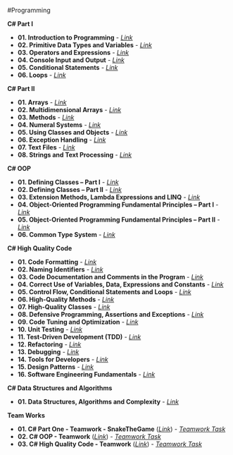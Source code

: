 #Programming

**C# Part I**
* **01. Introduction to Programming** - [*Link*](https://github.com/BorislavIvanov/Telerik_Academy/tree/master/01.%20Programming/01.%20C%23%20Part%20I/01.%20Introduction%20to%20Programming)
* **02. Primitive Data Types and Variables** - [*Link*](https://github.com/BorislavIvanov/Telerik_Academy/tree/master/01.%20Programming/01.%20C%23%20Part%20I/02.%20Primitive%20Data%20Types%20and%20Variables)
* **03. Operators and Expressions** - [*Link*](https://github.com/BorislavIvanov/Telerik_Academy/tree/master/01.%20Programming/01.%20C%23%20Part%20I/03.%20Operators%20and%20Expressions)
* **04. Console Input and Output** - [*Link*](https://github.com/BorislavIvanov/Telerik_Academy/tree/master/01.%20Programming/01.%20C%23%20Part%20I/04.%20Console%20Input%20and%20Output)
* **05. Conditional Statements** - [*Link*](https://github.com/BorislavIvanov/Telerik_Academy/tree/master/01.%20Programming/01.%20C%23%20Part%20I/05.%20Conditional%20Statements)
* **06. Loops** - [*Link*](https://github.com/BorislavIvanov/Telerik_Academy/tree/master/01.%20Programming/01.%20C%23%20Part%20I/06.%20Loops)

**C# Part II**
* **01. Arrays** - [*Link*](https://github.com/BorislavIvanov/Telerik_Academy/tree/master/01.%20Programming/02.%20C%23%20Part%20II/01.%20Arrays)
* **02. Multidimensional Arrays** - [*Link*](https://github.com/BorislavIvanov/Telerik_Academy/tree/master/01.%20Programming/02.%20C%23%20Part%20II/02.%20Multidimensional%20Arrays)
* **03. Methods** - [*Link*](https://github.com/BorislavIvanov/Telerik_Academy/tree/master/01.%20Programming/02.%20C%23%20Part%20II/03.%20Methods)
* **04. Numeral Systems** - [*Link*](https://github.com/BorislavIvanov/Telerik_Academy/tree/master/01.%20Programming/02.%20C%23%20Part%20II/04.%20Numeral%20Systems)
* **05. Using Classes and Objects** - [*Link*](https://github.com/BorislavIvanov/Telerik_Academy/tree/master/01.%20Programming/02.%20C%23%20Part%20II/05.%20Using%20Classes%20and%20Objects)
* **06. Exception Handling** - [*Link*](https://github.com/BorislavIvanov/Telerik_Academy/tree/master/01.%20Programming/02.%20C%23%20Part%20II/06.%20Exception%20Handling)
* **07. Text Files** - [*Link*](https://github.com/BorislavIvanov/Telerik_Academy/tree/master/01.%20Programming/02.%20C%23%20Part%20II/07.%20Text%20Files)
* **08. Strings and Text Processing** - [*Link*](https://github.com/BorislavIvanov/Telerik_Academy/tree/master/01.%20Programming/02.%20C%23%20Part%20II/08.%20Strings%20and%20Text%20Processing)

**C# OOP**
* **01. Defining Classes – Part I** - [*Link*](https://github.com/BorislavIvanov/Telerik_Academy/tree/master/01.%20Programming/03.%20C%23%20OOP/01.%20Defining%20Classes%20%E2%80%93%20Part%20I)
* **02. Defining Classes – Part II** - [*Link*](https://github.com/BorislavIvanov/Telerik_Academy/tree/master/01.%20Programming/03.%20C%23%20OOP/02.%20Defining%20Classes%20%E2%80%93%20Part%20II)
* **03. Extension Methods, Lambda Expressions and LINQ** - [*Link*](https://github.com/BorislavIvanov/Telerik_Academy/tree/master/01.%20Programming/03.%20C%23%20OOP/03.%20Extension%20Methods%2C%20Lambda%20Expressions%20and%20LINQ)
* **04. Object-Oriented Programming Fundamental Principles – Part I** - [*Link*](https://github.com/BorislavIvanov/Telerik_Academy/tree/master/01.%20Programming/03.%20C%23%20OOP/04.%20Object-Oriented%20Programming%20Fundamental%20Principles%20%E2%80%93%20Part%20I)
* **05. Object-Oriented Programming Fundamental Principles – Part II** - [*Link*](https://github.com/BorislavIvanov/Telerik_Academy/tree/master/01.%20Programming/03.%20C%23%20OOP/05.%20Object-Oriented%20Programming%20Fundamental%20Principles%20%E2%80%93%20Part%20II)
* **06. Common Type System** - [*Link*](https://github.com/BorislavIvanov/Telerik_Academy/tree/master/01.%20Programming/03.%20C%23%20OOP/06.%20Common%20Type%20System)

**C# High Quality Code**
* **01. Code Formatting** - [*Link*](https://github.com/BorislavIvanov/Telerik_Academy/tree/master/01.%20Programming/04.%20C%23%20High%20Quality%20Code/01.%20Code%20Formatting)
* **02. Naming Identifiers** - [*Link*](https://github.com/BorislavIvanov/Telerik_Academy/tree/master/01.%20Programming/04.%20C%23%20High%20Quality%20Code/02.%20Naming%20Identifiers)
* **03. Code Documentation and Comments in the Program** - [*Link*](https://github.com/BorislavIvanov/Telerik_Academy/tree/master/01.%20Programming/04.%20C%23%20High%20Quality%20Code/03.%20Code%20Documentation%20and%20Comments%20in%20the%20Program)
* **04. Correct Use of Variables, Data, Expressions and Constants** - [*Link*](https://github.com/BorislavIvanov/Telerik_Academy/tree/master/01.%20Programming/04.%20C%23%20High%20Quality%20Code/04.%20Correct%20Use%20of%20Variables%2C%20Data%2C%20Expressions%20and%20Constants)
* **05. Control Flow, Conditional Statements and Loops** - [*Link*](https://github.com/BorislavIvanov/Telerik_Academy/tree/master/01.%20Programming/04.%20C%23%20High%20Quality%20Code/05.%20Control%20Flow%2C%20Conditional%20Statements%20and%20Loops)
* **06. High-Quality Methods** - [*Link*](https://github.com/BorislavIvanov/Telerik_Academy/tree/master/01.%20Programming/04.%20C%23%20High%20Quality%20Code/06.%20High-Quality%20Methods)
* **07. High-Quality Classes** - [*Link*](https://github.com/BorislavIvanov/Telerik_Academy/tree/master/01.%20Programming/04.%20C%23%20High%20Quality%20Code/07.%20High-Quality%20Classes)
* **08. Defensive Programming, Assertions and Exceptions** - [*Link*](https://github.com/BorislavIvanov/Telerik_Academy/tree/master/01.%20Programming/04.%20C%23%20High%20Quality%20Code/08.%20Defensive%20Programming%2C%20Assertions%20and%20Exceptions)
* **09. Code Tuning and Optimization** - [*Link*](https://github.com/BorislavIvanov/Telerik_Academy/tree/master/01.%20Programming/04.%20C%23%20High%20Quality%20Code/09.%20Code%20Tuning%20and%20Optimization)
* **10. Unit Testing** - [*Link*](https://github.com/BorislavIvanov/Telerik_Academy/tree/master/01.%20Programming/04.%20C%23%20High%20Quality%20Code/10.%20Unit%20Testing)
* **11. Test-Driven Development (TDD)** - [*Link*](https://github.com/BorislavIvanov/Telerik_Academy/tree/master/01.%20Programming/04.%20C%23%20High%20Quality%20Code/11.%20Test-Driven%20Development%20(TDD))
* **12. Refactoring** - [*Link*](https://github.com/BorislavIvanov/Telerik_Academy/tree/master/01.%20Programming/04.%20C%23%20High%20Quality%20Code/12.%20Refactoring)
* **13. Debugging** - [*Link*](https://github.com/BorislavIvanov/Telerik_Academy/tree/master/01.%20Programming/04.%20C%23%20High%20Quality%20Code/13.%20Debugging)
* **14. Tools for Developers** - [*Link*](https://github.com/BorislavIvanov/Telerik_Academy/tree/master/01.%20Programming/04.%20C%23%20High%20Quality%20Code/14.%20Tools%20for%20Developers)
* **15. Design Patterns** - [*Link*](https://github.com/BorislavIvanov/Telerik_Academy/tree/master/01.%20Programming/04.%20C%23%20High%20Quality%20Code/15.%20Design%20Patterns)
* **16. Software Engineering Fundamentals** - [*Link*](https://github.com/BorislavIvanov/Telerik_Academy/tree/master/01.%20Programming/04.%20C%23%20High%20Quality%20Code/16.%20Software%20Engineering%20Fundamentals)

**C# Data Structures and Algorithms**
* **01. Data Structures, Algorithms and Complexity** -  [*Link*](https://github.com/BorislavIvanov/Telerik_Academy/tree/master/01.%20Programming/05.%20C%23%20Data%20Structures%20and%20Algorithms/01.%20Data%20Structures%2C%20Algorithms%20and%20Complexity)

**Team Works**
* **01. C# Part One - Teamwork - SnakeTheGame** ([*Link*](https://github.com/BorislavIvanov/Telerik_Academy/tree/master/01.%20Programming/%3D%3DTeam%20Works%3D%3D/01.%20C%23%20Part%20One%20-%20Teamwork%20-%20SnakeTheGame)) - [*Teamwork Task*](https://github.com/BorislavIvanov/Telerik_Academy/blob/master/01.%20Programming/%3D%3DTeam%20Works%3D%3D/01.%20C%23%20Part%20One%20-%20Teamwork%20-%20SnakeTheGame/README.md)
* **02. C# OOP - Teamwork** ([*Link*](https://github.com/BorislavIvanov/Telerik_Academy/tree/master/01.%20Programming/%3D%3DTeam%20Works%3D%3D/02.%20C%23%20OOP%20-%20Teamwork)) - [*Teamwork Task*](https://github.com/BorislavIvanov/Telerik_Academy/blob/master/01.%20Programming/%3D%3DTeam%20Works%3D%3D/02.%20C%23%20OOP%20-%20Teamwork/README.md)
* **03. C# High Quality Code - Teamwork** ([*Link*](https://github.com/BorislavIvanov/Telerik_Academy/tree/master/01.%20Programming/%3D%3DTeam%20Works%3D%3D/03.%20C%23%20High%20Quality%20Code%20-%20Teamwork)) - [*Teamwork Task*](https://github.com/BorislavIvanov/Telerik_Academy/blob/master/01.%20Programming/%3D%3DTeam%20Works%3D%3D/03.%20C%23%20High%20Quality%20Code%20-%20Teamwork/README.md)
